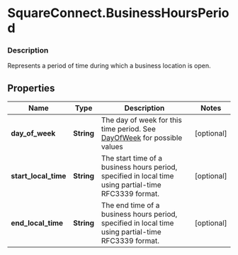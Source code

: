 # SquareConnect.BusinessHoursPeriod

### Description

Represents a period of time during which a business location is open.

## Properties
Name | Type | Description | Notes
------------ | ------------- | ------------- | -------------
**day_of_week** | **String** | The day of week for this time period. See [DayOfWeek](#type-dayofweek) for possible values | [optional] 
**start_local_time** | **String** | The start time of a business hours period, specified in local time using partial-time RFC3339 format. | [optional] 
**end_local_time** | **String** | The end time of a business hours period, specified in local time using partial-time RFC3339 format. | [optional] 


